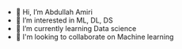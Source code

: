 - 👋 Hi, I’m Abdullah Amiri
- 👀 I’m interested in ML, DL, DS
- 🌱 I’m currently learning Data science
- 💞️ I'm looking to collaborate on Machine learning
<!-- - 📫 How to reach me  -->

<!---
EBX78/EBX78 is a ✨ special ✨ repository because its `README.md` (this file) appears on your GitHub profile.
You can click the Preview link to take a look at your changes.
--->
